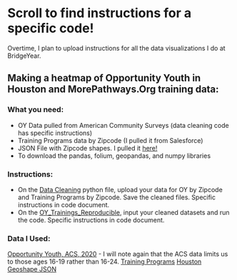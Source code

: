 # Scroll to find instructions for a specific code!
Overtime, I plan to upload instructions for all the data visualizations I do at BridgeYear. 

## Making a heatmap of Opportunity Youth in Houston and MorePathways.Org training data:

### What you need:
- OY Data pulled from American Community Surveys (data cleaning code has specific instructions)
- Training Programs data by Zipcode (I pulled it from Salesforce)
- JSON File with Zipcode shapes. I pulled it [here!](https://raw.githubusercontent.com/sejal234/heatmaps_by/main/Zip_Codes.geojson)
- To download the pandas, folium, geopandas, and numpy libraries

### Instructions:
- On the [Data Cleaning](https://github.com/sejal234/heatmaps_by/blob/main/DataCleaning_BY.ipynb) python file, upload your data for OY by Zipcode and Training Programs by Zipcode. Save the cleaned files. Specific instructions in code document.
- On the [OY_Trainings_Reproducible](https://github.com/sejal234/heatmaps_by/blob/main/OY_Trainings_Reproducible_Heatmap.ipynb), input your cleaned datasets and run the code. Specific instructions in code document.

### Data I Used:
[Opportunity Youth, ACS, 2020]('https://raw.githubusercontent.com/sejal234/heatmaps_by/main/oy_zip_texas.csv') - I will note again that the ACS data limits us to those ages 16-19 rather than 16-24.
[Training Programs]('https://raw.githubusercontent.com/sejal234/heatmaps_by/main/trainings_zips.csv')
[Houston Geoshape JSON]('https://raw.githubusercontent.com/sejal234/heatmaps_by/main/Zip_Codes.geojson')

    
